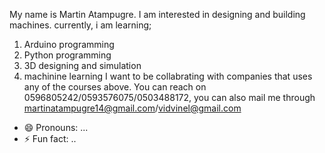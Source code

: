 My name is Martin Atampugre.
I am interested in designing and building machines.
currently, i am learning;
1. Arduino programming
2. Python programming
3. 3D designing and simulation
4. machinine learning
I want to be collabrating with companies that uses any of the courses above.
You can reach on 0596805242/0593576075/0503488172, you can also mail me through martinatampugre14@gmail.com/vidvinel@gmail.com
- 😄 Pronouns: ...
- ⚡ Fun fact: ..

<!---
Martinatampugre/Martinatampugre is a ✨ special ✨ repository because its `README.md` (this file) appears on your GitHub profile.
You can click the Preview link to take a look at your changes.
--->
